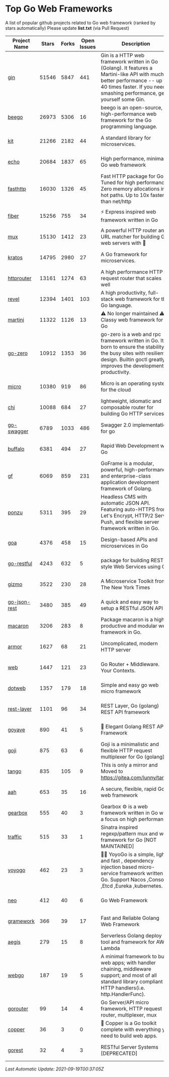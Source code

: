 # Top Go Web Frameworks
A list of popular github projects related to Go web framework (ranked by stars automatically)
Please update **list.txt** (via Pull Request)

| Project Name | Stars | Forks | Open Issues | Description | Last Commit |
| ------------ | ----- | ----- | ----------- | ----------- | ----------- |
| [gin](https://github.com/gin-gonic/gin) | 51546 | 5847 | 441 | Gin is a HTTP web framework written in Go (Golang). It features a Martini-like API with much better performance -- up to 40 times faster. If you need smashing performance, get yourself some Gin. | 2021-09-08 03:30:55 |
| [beego](https://github.com/beego/beego) | 26973 | 5306 | 16 | beego is an open-source, high-performance web framework for the Go programming language. | 2021-09-18 15:08:26 |
| [kit](https://github.com/go-kit/kit) | 21266 | 2182 | 44 | A standard library for microservices. | 2021-09-18 19:40:17 |
| [echo](https://github.com/labstack/echo) | 20684 | 1837 | 65 | High performance, minimalist Go web framework | 2021-09-15 19:29:35 |
| [fasthttp](https://github.com/valyala/fasthttp) | 16030 | 1326 | 45 | Fast HTTP package for Go. Tuned for high performance. Zero memory allocations in hot paths. Up to 10x faster than net/http | 2021-09-17 07:16:52 |
| [fiber](https://github.com/gofiber/fiber) | 15256 | 755 | 34 | ⚡️ Express inspired web framework written in Go | 2021-09-15 12:20:43 |
| [mux](https://github.com/gorilla/mux) | 15130 | 1412 | 23 | A powerful HTTP router and URL matcher for building Go web servers with 🦍 | 2021-09-14 12:12:19 |
| [kratos](https://github.com/go-kratos/kratos) | 14795 | 2980 | 27 | A Go framework for microservices. | 2021-09-18 03:24:02 |
| [httprouter](https://github.com/julienschmidt/httprouter) | 13161 | 1274 | 63 | A high performance HTTP request router that scales well | 2020-09-21 13:50:23 |
| [revel](https://github.com/revel/revel) | 12394 | 1401 | 103 | A high productivity, full-stack web framework for the Go language. | 2020-07-12 05:57:36 |
| [martini](https://github.com/go-martini/martini) | 11322 | 1126 | 13 | ⚠️ No longer maintained ⚠️  Classy web framework for Go | 2017-01-21 21:58:54 |
| [go-zero](https://github.com/zeromicro/go-zero) | 10912 | 1353 | 36 | go-zero is a web and rpc framework written in Go. It's born to ensure the stability of the busy sites with resilient design. Builtin goctl greatly improves the development productivity. | 2021-09-18 14:24:45 |
| [micro](https://github.com/micro/micro) | 10380 | 919 | 86 | Micro is an operating system for the cloud | 2021-09-17 14:54:29 |
| [chi](https://github.com/go-chi/chi) | 10088 | 684 | 27 | lightweight, idiomatic and composable router for building Go HTTP services | 2021-08-30 17:31:12 |
| [go-swagger](https://github.com/go-swagger/go-swagger) | 6789 | 1033 | 486 | Swagger 2.0 implementation for go | 2021-08-23 06:50:08 |
| [buffalo](https://github.com/gobuffalo/buffalo) | 6381 | 494 | 27 | Rapid Web Development w/ Go | 2021-09-01 16:15:57 |
| [gf](https://github.com/gogf/gf) | 6069 | 859 | 231 | GoFrame is a modular, powerful, high-performance and enterprise-class application development framework of Golang.  | 2021-09-17 11:26:56 |
| [ponzu](https://github.com/ponzu-cms/ponzu) | 5311 | 395 | 29 | Headless CMS with automatic JSON API. Featuring auto-HTTPS from Let's Encrypt, HTTP/2 Server Push, and flexible server framework written in Go. | 2020-01-02 00:14:32 |
| [goa](https://github.com/goadesign/goa) | 4376 | 458 | 15 | Design-based APIs and microservices in Go | 2021-09-15 19:08:06 |
| [go-restful](https://github.com/emicklei/go-restful) | 4243 | 632 | 5 | package for building REST-style Web Services using Go | 2021-09-18 07:20:23 |
| [gizmo](https://github.com/nytimes/gizmo) | 3522 | 230 | 28 | A Microservice Toolkit from The New York Times | 2021-04-30 15:27:05 |
| [go-json-rest](https://github.com/ant0ine/go-json-rest) | 3480 | 385 | 49 | A quick and easy way to setup a RESTful JSON API | 2017-09-13 04:12:08 |
| [macaron](https://github.com/go-macaron/macaron) | 3206 | 283 | 8 | Package macaron is a high productive and modular web framework in Go. | 2020-11-13 12:00:30 |
| [armor](https://github.com/labstack/armor) | 1627 | 68 | 21 | Uncomplicated, modern HTTP server | 2019-08-03 18:10:09 |
| [web](https://github.com/gocraft/web) | 1447 | 121 | 23 | Go Router + Middleware. Your Contexts. | 2019-02-07 15:06:52 |
| [dotweb](https://github.com/devfeel/dotweb) | 1357 | 179 | 18 | Simple and easy go web micro framework | 2021-04-20 05:49:58 |
| [rest-layer](https://github.com/rs/rest-layer) | 1101 | 96 | 34 | REST Layer, Go (golang) REST API framework | 2019-12-05 10:17:11 |
| [goyave](https://github.com/go-goyave/goyave) | 890 | 41 | 5 | 🍐 Elegant Golang REST API Framework | 2021-08-17 15:13:53 |
| [goji](https://github.com/goji/goji) | 875 | 63 | 6 | Goji is a minimalistic and flexible HTTP request multiplexer for Go (golang) | 2019-01-26 23:58:29 |
| [tango](https://github.com/lunny/tango) | 835 | 105 | 9 | This is only a mirror and Moved to https://gitea.com/lunny/tango | 2019-05-17 03:31:10 |
| [aah](https://github.com/go-aah/aah) | 653 | 35 | 16 | A secure, flexible, rapid Go web framework | 2020-09-02 02:31:20 |
| [gearbox](https://github.com/gogearbox/gearbox) | 555 | 40 | 3 | Gearbox :gear: is a web framework written in Go with a focus on high performance | 2021-08-18 11:09:25 |
| [traffic](https://github.com/gravityblast/traffic) | 515 | 33 | 1 | Sinatra inspired regexp/pattern mux and web framework for Go [NOT MAINTAINED] | 2015-11-26 21:31:07 |
| [yoyogo](https://github.com/yoyofx/yoyogo) | 462 | 23 | 3 | 🦄🌈 YoyoGo is a simple, light and fast , dependency injection based micro-service framework written in Go. Support Nacos ,Consoul ,Etcd ,Eureka ,kubernetes. | 2021-09-18 05:49:45 |
| [neo](https://github.com/ivpusic/neo) | 412 | 40 | 6 | Go Web Framework | 2017-08-14 23:54:31 |
| [gramework](https://github.com/gramework/gramework) | 366 | 39 | 17 | Fast and Reliable Golang Web Framework | 2020-01-21 17:51:59 |
| [aegis](https://github.com/tmaiaroto/aegis) | 279 | 15 | 8 | Serverless Golang deploy tool and framework for AWS Lambda | 2019-07-28 17:59:41 |
| [webgo](https://github.com/bnkamalesh/webgo) | 187 | 19 | 5 | A minimal framework to build web apps; with handler chaining, middleware support; and most of all standard library compliant HTTP handlers(i.e. http.HandlerFunc). | 2021-09-07 05:38:08 |
| [gorouter](https://github.com/vardius/gorouter) | 99 | 14 | 4 | Go Server/API micro framework, HTTP request router, multiplexer, mux | 2021-06-26 05:21:58 |
| [copper](https://github.com/gocopper/copper) | 36 | 3 | 0 | 🚀‏‏‎    ‎‏‏‎‏‏‎‎‎‎‎‎Copper is a Go toolkit complete with everything you need to build web apps. | 2021-09-18 13:28:21 |
| [gorest](https://github.com/tideland/gorest) | 32 | 4 | 3 | RESTful Server Systems [DEPRECATED] | 2017-11-10 13:00:37 |

*Last Automatic Update: 2021-09-19T00:37:05Z*